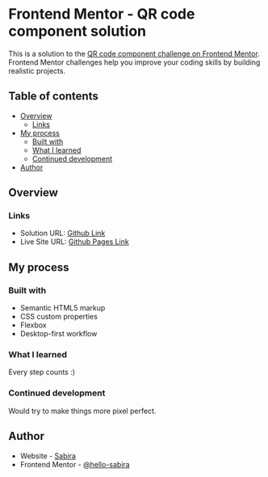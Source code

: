 # Frontend Mentor - QR code component solution

This is a solution to the [QR code component challenge on Frontend Mentor](https://www.frontendmentor.io/challenges/qr-code-component-iux_sIO_H). Frontend Mentor challenges help you improve your coding skills by building realistic projects. 

## Table of contents

- [Overview](#overview)
  - [Links](#links)
- [My process](#my-process)
  - [Built with](#built-with)
  - [What I learned](#what-i-learned)
  - [Continued development](#continued-development)
- [Author](#author)


## Overview

### Links

- Solution URL: [Github Link](https://github.com/hello-sabira/QR-code-component-frontendmentor)
- Live Site URL: [Github Pages Link](https://hello-sabira.github.io/QR-code-component-frontendmentor/)

## My process

### Built with

- Semantic HTML5 markup
- CSS custom properties
- Flexbox
- Desktop-first workflow


### What I learned

Every step counts :)

### Continued development

Would try to make things more pixel perfect.

## Author

- Website - [Sabira](https://sabira-khan.netlify.app)
- Frontend Mentor - [@hello-sabira](https://www.frontendmentor.io/profile/hello-sabira)

